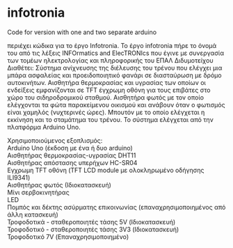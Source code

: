# infotronia
Code for version with one and two separate arduino

περιέχει κώδικα για το έργο Infotronia.
Το έργο infotronia πήρε το όνομά του από τις λέξεις INFOrmatics and ElecTRONIcs που έγινε με συνεργασία των τομέων ηλεκτρολογίας και 
πληροφορικής του ΕΠΑΛ Διδυμοτείχου
Διαθέτει:
Σύστημα ανίχνευσης της διέλευσης του τρένου που ελέγχει μια μπάρα ασφαλείας και προειδοποιητικό φανάρι σε διασταύρωση με δρόμο αυτοκινήτων.
Αισθητήρα θερμοκρασίας και υγρασίας των οποίων οι ενδείξεις εμφανίζονται σε 
TFT έγχρωμη οθόνη για τους επιβάτες στο χώρο του σιδηροδρομικού σταθμού. 
Αισθητήρα φωτός με τον οποίο ελέγχονται τα φώτα παρακείμενου οικισμού και ανάβουν όταν ο φωτισμός είναι χαμηλός (νυχτερινές ώρες).
Μπουτόν με το οποίο ελέγχεται η εκκίνηση και το σταμάτημα του τρένου.
Το σύστημα ελέγχεται από την πλατφόρμα Arduino Uno.

Χρησιμοποιούμενος εξοπλισμός:  
Arduino Uno (έκδοση με ένα ή δυο arduino)  
Αισθητήρας θερμοκρασίας-υγρασίας DHT11  
Αισθητήρας απόστασης υπερήχων HC-SR04  
Εγχρωμη TFT οθόνη (TFT LCD module με ολοκληρωμένο οδήγησης ILI9341)  
Αισθητήρας φωτός  (Ιδιοκατασκευή)  
Μίνι σερβοκινητήρας  
LED  
Πομπός και δέκτης ασύρματης επικοινωνίας (επαναχρησιμοποιημένος από άλλη κατασκευή)  
Τροφοδοτικά - σταθεροποιητές τάσης 5V  (Ιδιοκατασκευή)  
Τροφοδοτικό - σταθεροποιητές τάσης 3V3  (Ιδιοκατασκευή)  
Τροφοδοτικό 7V (Επαναχρησιμοποιημένο)  
